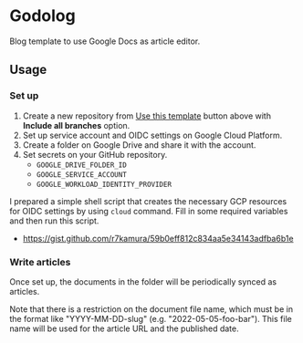 # Godolog

Blog template to use Google Docs as article editor.

## Usage

### Set up

1. Create a new repository from [Use this template](https://github.com/r7kamura/godolog/generate) button above with **Include all branches** option.
2. Set up service account and OIDC settings on Google Cloud Platform.
3. Create a folder on Google Drive and share it with the account.
4. Set secrets on your GitHub repository.
    - `GOOGLE_DRIVE_FOLDER_ID`
    - `GOOGLE_SERVICE_ACCOUNT`
    - `GOOGLE_WORKLOAD_IDENTITY_PROVIDER`

I prepared a simple shell script that creates the necessary GCP resources for OIDC settings by using `cloud` command. Fill in some required variables and then run this script.

- https://gist.github.com/r7kamura/59b0eff812c834aa5e34143adfba6b1e

### Write articles

Once set up, the documents in the folder will be periodically synced as articles.

Note that there is a restriction on the document file name,
which must be in the format like "YYYY-MM-DD-slug" (e.g. "2022-05-05-foo-bar").
This file name will be used for the article URL and the published date.
